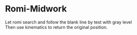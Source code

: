# Romi-Midwork
Let romi search and follow the blank line by test with gray level\
Then use kinematics to return the original position.
